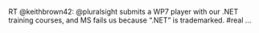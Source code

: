 <!--
id: 5277072077
link: http://kevinisom.info/post/5277072077/rt-keithbrown42-pluralsight-submits-a-wp7
slug: rt-keithbrown42-pluralsight-submits-a-wp7
date: Sun May 08 2011 09:12:50 GMT+1200 (NZST)
raw: {"blog_name":"kevinisom","id":5277072077,"post_url":"http://kevinisom.info/post/5277072077/rt-keithbrown42-pluralsight-submits-a-wp7","slug":"rt-keithbrown42-pluralsight-submits-a-wp7","type":"text","date":"2011-05-07 21:12:50 GMT","timestamp":1304802770,"state":"published","format":"html","reblog_key":"nwd3tYGj","tags":[],"short_url":"http://tmblr.co/Zw68Yy4wYRhD","highlighted":[],"feed_item":"http://twitter.com/kev_nz/statuses/66651297042022400","from_feed_id":"650289","note_count":0,"title":null,"body":"<p>RT @keithbrown42: @pluralsight submits a WP7 player with our .NET training courses, and MS fails us because &#8220;.NET&#8221; is trademarked. #real &#8230;</p>"}
publish: 2011-05-08
tags: 
title: null
-->


RT @keithbrown42: @pluralsight submits a WP7 player with our .NET
training courses, and MS fails us because “.NET” is trademarked. \#real
…


